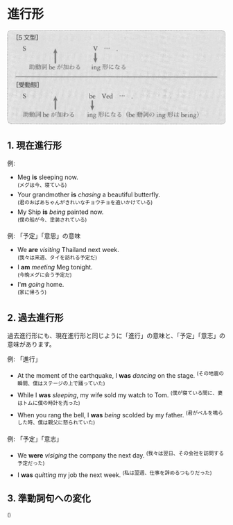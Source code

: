 # 進行形

<img src="fig/進行形-イメージ図.png" width="600"/>

## 1. 現在進行形

例:
- Meg __is__ sleeping now.  
  <sup>(メグは今、寝ている)</sup>
- Your grandmother __is__ _chasing_ a beautiful butterfly.  
  <sup>(君のおばあちゃんがきれいなチョウチョを追いかけている)</sup>
- My Ship __is__ _being_ painted now.  
  <sup>(僕の船が今、塗装されている)</sup>

例: 「予定」「意思」の意味
- We __are__ _visiting_ Thailand next week.  
  <sup>(我々は来週、タイを訪れる予定だ)</sup>
- I __am__ _meeting_ Meg tonight.  
  <sup>(今晩メグに会う予定だ)</sup>
- I'__m__ _going_ home.  
  <sup>(家に帰ろう)</sup>

## 2. 過去進行形
過去進行形にも、現在進行形と同じように「進行」の意味と、「予定」「意志」の意味があります。

例: 「進行」
- At the moment of the earthquake, I __was__ _dancing_ on the stage.
  <sup>(その地震の瞬間、僕はステージの上で踊っていた)</sup>
- While I __was__ _sleeping_, my wife sold my watch to Tom.
  <sup>(僕が寝ている間に、妻はトムに僕の時計を売った)</sup>
- When you rang the bell, I __was__ _being_ scolded by my father.
  <sup>(君がベルを鳴らした時、僕は親父に怒られていた)</sup>

例: 「予定」「意志」
- We __were__ _visiging_ the company the next day.
  <sup>(我々は翌日、その会社を訪問する予定だった)</sup>
- I __was__ _quitting_ my job the next week.
  <sup>(私は翌週、仕事を辞めるつもりだった)</sup>

## 3. 準動詞句への変化


  <sup>()</sup>
